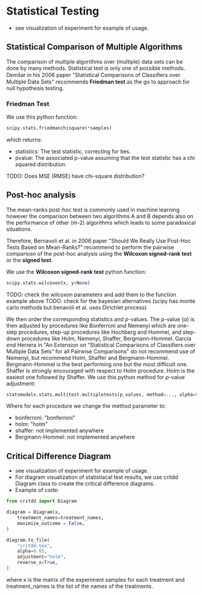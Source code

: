 # Statistical Testing

- see visualization of experiment for example of usage.

## Statistical Comparison of Multiple Algorithms
The comparison of multiple algorithms over (multiple) data sets can be done by many methods. Statistical test is only one of possible methods. Demšar in his 2006 paper "Statistical Comparisons of Classiﬁers over Multiple Data Sets" recommends **Friedman test** as the go to approach for null hypothesis testing.

### Friedman Test
We use this python function:
```python
scipy.stats.friedmanchisquare(*samples)
``` 
which returns:
- statistics: The test statistic, correcting for ties.
- pvalue: The associated p-value assuming that the test statistic has a chi squared distribution.

TODO: Does MSE (RMSE) have chi-square distribution? 

## Post-hoc analysis
The mean-ranks post-hoc test is commonly used in machine learning however the comparison between two algorithms A and B depends also on the performance of other (m-2) algorithms which leads to some paradoxical situations.

Therefore, Bernavoli et al. in 2006 paper "Should We Really Use Post-Hoc Tests Based on Mean-Ranks?" recommend to perform the pairwise compariosn of the post-hoc analysis using the **Wilcoxon signed-rank test** or the **signed test**.

We use the **Wilcoxon signed-rank test** python function:
```python
scipy.stats.wilcoxon(x, y=None)
```
TODO: check the wilcoxon parameters and add them to the function example above
TODO: check for the bayesian alternatives (scipy has monte carlo methods but benavoli et al. uses Dirichlet process)

We then order the corresponding statistics and *p*-values. The p-value ($\alpha$) is then adjusted by procedures like Bonferroni and Nemenyi which are one-step procedures, step-up procedures like Hochberg and Hommel, and step-down procedures like Holm, Nemenyi, Shaffer, Bergmann-Hommel. Garcia end Herrera in "An Extension on “Statistical Comparisons of Classifiers over Multiple Data Sets” for all Pairwise Comparisons" do not recommend use of Nemenyi, but recommend Holm, Shaffer and Bergmann-Hommel. Bergmann-Hommel is the best performing one but the most difficult one. Shaffer is strongly encouraged with respect to Holm procedure. Holm is the easiest one followed by Shaffer. We use this python method for *p*-value adjustment:
```python
statsmodels.stats.multitest.multipletests(p_values, method=..., alpha=0.05)
```
Where for each procedure we change the method parameter to:
- bonferroni: "bonferroni"
- holm: "holm"
- shaffer: not implemented anywhere
- Bergmann-Hommel: not implemented anywhere

## Critical Difference Diagram
- see visualization of experiment for example of usage.
- For diagram visualization of statistiacal test results, we use critdd Diagram class to create the critical difference diagrams.
- Example of code:
```python
from critdd import Diagram

diagram = Diagram(x,
    treatment_names=treatment_names,
    maximize_outcome = False,
)

diagram.to_file(
    "critdd.tex",
    alpha=0.05,
    adjustment="holm",
    reverse_x=True,
)
```
where x is the matrix of the experiment samples for each treatment and treatment_names is the list of the names of the treatments.



